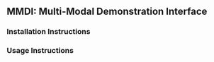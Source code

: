 ## MMDI: Multi-Modal Demonstration Interface


### Installation Instructions




### Usage Instructions


